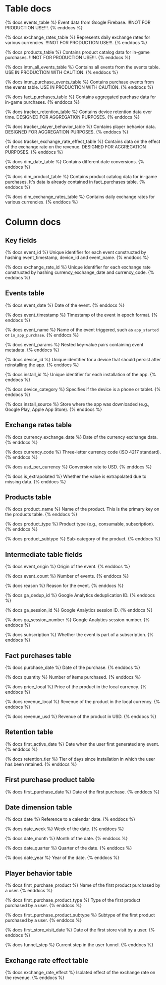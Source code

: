 # Table docs

{% docs events_table %}
Event data from Google Firebase. !!!NOT FOR PRODUCTION USE!!!.
{% enddocs %}

{% docs exchange_rates_table %}
Represents daily exchange rates for various currencies. !!!NOT FOR PRODUCTION USE!!!.
{% enddocs %}

{% docs products_table %}
Contains product catalog data for in-game purchases. !!!NOT FOR PRODUCTION USE!!!.
{% enddocs %}

{% docs intm_all_events_table %}
Contains all events from the events table. USE IN PRODUCTION WITH CAUTION.
{% enddocs %}

{% docs intm_purchase_events_table %}
Contains purchase events from the events table. USE IN PRODUCTION WITH CAUTION.
{% enddocs %}

{% docs fact_purchases_table %}
Contains aggregated purchase data for in-game purchases.
{% enddocs %}

{% docs tracker_retention_table %}
Contains device retention data over time. DESIGNED FOR AGGREGATION PURPOSES.
{% enddocs %}

{% docs tracker_player_behavior_table %}
Contains player behavior data. DESIGNED FOR AGGREGATION PURPOSES.
{% enddocs %}

{% docs tracker_exchange_rate_effect_table %}
Contains data on the effect of the exchange rate on the revenue. DESIGNED FOR AGGREGATION PURPOSES.
{% enddocs %}

{% docs dim_date_table %}
Contains different date conversions.
{% enddocs %}

{% docs dim_product_table %}
Contains product catalog data for in-game purchases. It's data is already contained in fact_purchases table.
{% enddocs %}

{% docs dim_exchange_rates_table %}
Contains daily exchange rates for various currencies.
{% enddocs %}

# Column docs

## Key fields

{% docs event_id %}
Unique identifier for each event constructed by hashing event_timestamp, device_id and event_name.
{% enddocs %}

{% docs exchange_rate_id %}
Unique identifier for each exchange rate constructed by hashing currency_exchange_date and currency_code.
{% enddocs %}

## Events table

{% docs event_date %}
Date of the event.
{% enddocs %}

{% docs event_timestamp %}
Timestamp of the event in epoch format.
{% enddocs %}

{% docs event_name %}
Name of the event triggered, such as `app_started` or `in_app_purchase`.
{% enddocs %}

{% docs event_params %}
Nested key-value pairs containing event metadata.
{% enddocs %}

{% docs device_id %}
Unique identifier for a device that should persist after reinstalling the app.
{% enddocs %}

{% docs install_id %}
Unique identifier for each installation of the app.
{% enddocs %}

{% docs device_category %}
Specifies if the device is a phone or tablet.
{% enddocs %}

{% docs install_source %}
Store where the app was downloaded (e.g., Google Play, Apple App Store).
{% enddocs %}

## Exchange rates table

{% docs currency_exchange_date %}
Date of the currency exchange data.
{% enddocs %}

{% docs currency_code %}
Three-letter currency code (ISO 4217 standard).
{% enddocs %}

{% docs usd_per_currency %}
Conversion rate to USD.
{% enddocs %}

{% docs is_extrapolated %}
Whether the value is extrapolated due to missing data.
{% enddocs %}

## Products table

{% docs product_name %}
Name of the product. This is the primary key on the products table.
{% enddocs %}

{% docs product_type %}
Product type (e.g., consumable, subscription).
{% enddocs %}

{% docs product_subtype %}
Sub-category of the product.
{% enddocs %}

## Intermediate table fields

{% docs event_origin %}
Origin of the event.
{% enddocs %}

{% docs event_count %}
Number of events.
{% enddocs %}

{% docs reason %}
Reason for the event.
{% enddocs %}

{% docs ga_dedup_id %}
Google Analytics deduplication ID.
{% enddocs %}

{% docs ga_session_id %}
Google Analytics session ID.
{% enddocs %}

{% docs ga_session_number %}
Google Analytics session number.
{% enddocs %}

{% docs subscription %}
Whether the event is part of a subscription.
{% enddocs %}

## Fact purchases table

{% docs purchase_date %}
Date of the purchase.
{% enddocs %}

{% docs quantity %}
Number of items purchased.
{% enddocs %}

{% docs price_local %}
Price of the product in the local currency.
{% enddocs %}

{% docs revenue_local %}
Revenue of the product in the local currency.
{% enddocs %}

{% docs revenue_usd %}
Revenue of the product in USD.
{% enddocs %}

## Retention table

{% docs first_active_date %}
Date when the user first generated any event.
{% enddocs %}

{% docs retention_tier %}
Tier of days since installation in which the user has been retained.
{% enddocs %}

## First purchase product table

{% docs first_purchase_date %}
Date of the first purchase.
{% enddocs %}

## Date dimension table

{% docs date %}
Reference to a calendar date.
{% enddocs %}

{% docs date_week %}
Week of the date.
{% enddocs %}

{% docs date_month %}
Month of the date.
{% enddocs %}

{% docs date_quarter %}
Quarter of the date.
{% enddocs %}

{% docs date_year %}
Year of the date.
{% enddocs %}

## Player behavior table

{% docs first_purchase_product %}
Name of the first product purchased by a user.
{% enddocs %}

{% docs first_purchase_product_type %}
Type of the first product purchased by a user.
{% enddocs %}

{% docs first_purchase_product_subtype %}
Subtype of the first product purchased by a user.
{% enddocs %}

{% docs first_store_visit_date %}
Date of the first store visit by a user.
{% enddocs %}

{% docs funnel_step %}
Current step in the user funnel.
{% enddocs %}

## Exchange rate effect table

{% docs exchange_rate_effect %}
Isolated effect of the exchange rate on the revenue.
{% enddocs %}

